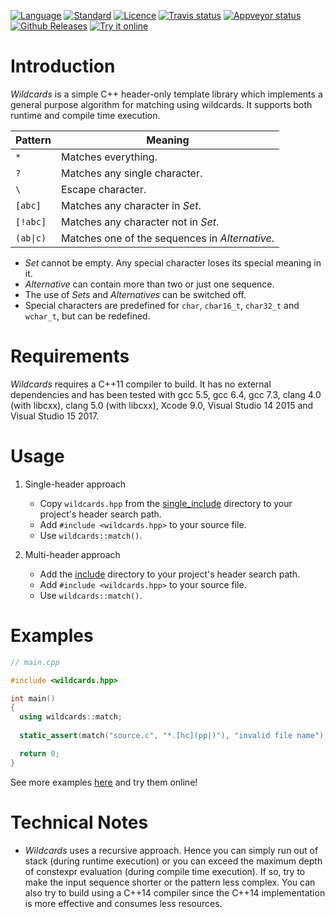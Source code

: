 [![Language](https://img.shields.io/badge/language-C++-blue.svg)](https://isocpp.org/)
[![Standard](https://img.shields.io/badge/C%2B%2B-11%2F14%2F17-blue.svg)](https://en.wikipedia.org/wiki/C%2B%2B#Standardization)
[![Licence](https://img.shields.io/badge/license-Boost%201.0-blue.svg)](http://www.boost.org/LICENSE_1_0.txt)
[![Travis status](https://travis-ci.org/zemasoft/wildcards.svg?branch=master)](https://travis-ci.org/zemasoft/wildcards)
[![Appveyor status](https://ci.appveyor.com/api/projects/status/github/zemasoft/wildcards?svg=true&branch=master)](https://ci.appveyor.com/project/zemasoft/wildcards)
[![Github Releases](https://img.shields.io/github/release/zemasoft/wildcards.svg)](https://github.com/zemasoft/wildcards/releases)
[![Try it online](https://img.shields.io/badge/try%20it-online-blue.svg)](https://github.com/zemasoft/wildcards/tree/master/example)

Introduction
============

*Wildcards* is a simple C++ header-only template library which implements
a general purpose algorithm for matching using wildcards. It supports both
runtime and compile time execution.

| Pattern   | Meaning                                        |
| --------- | ---------------------------------------------- |
| `*`       | Matches everything.                            |
| `?`       | Matches any single character.                  |
| `\`       | Escape character.                              |
| `[abc]`   | Matches any character in *Set*.                |
| `[!abc]`  | Matches any character not in *Set*.            |
| `(ab\|c)` | Matches one of the sequences in *Alternative*. |

* *Set* cannot be empty. Any special character loses its special meaning in it.
* *Alternative* can contain more than two or just one sequence.
* The use of *Sets* and *Alternatives* can be switched off.
* Special characters are predefined for `char`, `char16_t`, `char32_t`
  and `wchar_t`, but can be redefined.

Requirements
============

*Wildcards* requires a C++11 compiler to build. It has no external dependencies
and has been tested with gcc 5.5, gcc 6.4, gcc 7.3, clang 4.0 (with libcxx),
clang 5.0 (with libcxx), Xcode 9.0, Visual Studio 14 2015
and Visual Studio 15 2017.

Usage
=====

1. Single-header approach
   * Copy `wildcards.hpp` from the [single_include](single_include) directory
     to your project's header search path.
   * Add `#include <wildcards.hpp>` to your source file.
   * Use `wildcards::match()`.

2. Multi-header approach
   * Add the [include](include) directory to your project's header search path.
   * Add `#include <wildcards.hpp>` to your source file.
   * Use `wildcards::match()`.

Examples
========

```C++
// main.cpp

#include <wildcards.hpp>

int main()
{
  using wildcards::match;
  
  static_assert(match("source.c", "*.[hc](pp|)"), "invalid file name");

  return 0;
}
```

See more examples [here](example) and try them online!

Technical Notes
===============

* *Wildcards* uses a recursive approach. Hence you can simply run out of stack
(during runtime execution) or you can exceed the maximum depth of constexpr
evaluation (during compile time execution). If so, try to make the input
sequence shorter or the pattern less complex. You can also try to build using
a C++14 compiler since the C++14 implementation is more effective and consumes
less resources.
